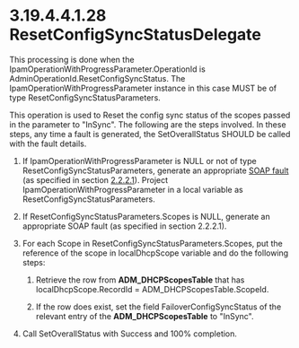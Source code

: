 <html dir="LTR" xmlns:mshelp="http://msdn.microsoft.com/mshelp" xmlns:ddue="http://ddue.schemas.microsoft.com/authoring/2003/5" xmlns:xlink="http://www.w3.org/1999/xlink" xmlns:tool="http://www.microsoft.com/tooltip">
 <body>
 <div id="header">
 <h1 class="heading">3.19.4.4.1.28 ResetConfigSyncStatusDelegate</h1>
 </div>
 <div id="mainSection">
 <div id="mainBody">
 <div id="allHistory" class="saveHistory"></div>
 <div id="sectionSection0" class="section" name="collapseableSection">
 

<p>This processing is done when the
IpamOperationWithProgressParameter.OperationId is
AdminOperationId.ResetConfigSyncStatus. The IpamOperationWithProgressParameter
instance in this case MUST be of type ResetConfigSyncStatusParameters. </p>

<p>This operation is used to Reset the config sync status of
the scopes passed in the parameter to &quot;InSync&quot;. The following are the
steps involved. In these steps, any time a fault is generated, the
SetOverallStatus SHOULD be called with the fault details.</p>

<ol><li><p><span> </span>If
IpamOperationWithProgressParameter is NULL or not of type
ResetConfigSyncStatusParameters, generate an appropriate <a href="21b4a631-8f28-420f-822f-c5f879d5046e.md#gt_ec8728a8-1a75-426f-8767-aa1932c7c19f">SOAP fault</a> (as specified in
section <a href="a90ad88d-2468-4ac1-bbb9-8f921d15bbc8.md">2.2.2.1</a>).
Project IpamOperationWithProgressParameter in a local variable as
ResetConfigSyncStatusParameters.</p>

</li><li><p><span> </span>If
ResetConfigSyncStatusParameters.Scopes is NULL, generate an appropriate SOAP
fault (as specified in section 2.2.2.1).</p>

</li><li><p><span> </span>For each Scope
in ResetConfigSyncStatusParameters.Scopes, put the reference of the scope in
localDhcpScope variable and do the following steps:</p>

<ol><li><p><span> 
</span>Retrieve the row from <b>ADM_DHCPScopesTable</b> that has
localDhcpScope.RecordId = ADM_DHCPScopesTable.ScopeId. </p>

</li><li><p><span> 
</span>If the row does exist, set the field FailoverConfigSyncStatus of the
relevant entry of the <b>ADM_DHCPScopesTable</b> to &quot;InSync&quot;.</p>

</li></ol></li><li><p><span> </span>Call
SetOverallStatus with Success and 100% completion.</p>

</li></ol>
 </div>
 </div>
 </div>
 </body>
</html>